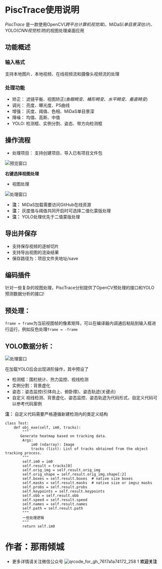# PiscTrace使用说明
_PiscTrace_ 是一款使用OpenCV(_跨平台计算机视觉库_)、MiDaS(_单目景深估计_)、YOLO(_CNN视觉检测_)的视图处理桌面应用
## 功能概述
### 输入格式
支持本地图片、本地视频、在线视频流和摄像头视频流的处理
### 处理功能
- 矫正：
滤镜平衡、视图矫正(_鱼眼畸变_、_桶形畸变_、_水平畸变_、_垂直畸变_)
- 调光：
亮度、曝光度、PS曲线
- 增强：
灰度、阈值、色相、MiDaS单目景深
- 降噪：
均值、高斯、中值
- YOLO:
检测框、实例分割、姿态、带方向检测框
## 操作流程
- 处理项目：
支持创建项目、导入已有项目文件包

![预览窗口](https://github.com/user-attachments/assets/910a2782-0d70-4d6b-bcab-f638311257fe)

**右键选择视图处理**

- 视图处理

![处理窗口](https://github.com/user-attachments/assets/2c377160-47c3-4bea-a6d1-4df424c4c3dc)

- **注：** MiDaS加载需要访问GitHub在线资源
- **注：** 灰度值与阈值共同开启时可选择二值化蒙版处理
- **注：** YOLO处理优先于二值蒙版处理
## 导出并保存
- 支持保存视频的逐帧切片
- 支持导出视图的渲染结果
- 保存路径为：项目文件夹地址/save
  
## 编码插件
针对一些复杂的视图处理，PiscTrace分别提供了OpenCV预处理的接口和YOLO预测数据分析的接口!
## 预处理：
`frame = frame`为当前视图帧的像素矩阵，可以在编译器内调通后粘贴到输入框进行运行，例如反色处理`frame = -frame`
## YOLO数据分析：
  
![处理窗口](https://github.com/user-attachments/assets/a78e65c0-bc87-4bf5-a078-226d03fb97ee)

在加载YOLO后会出现进阶操作，其中预设了
- 检测框：围栏统计、热力监控、视线检测
- 实例分割：背景虚化
- 姿态：姿态监控(引体向上、俯卧撑)、姿态轨迹(关键点)
- 自定义
视线检测、背景虚化、姿态监控、姿态轨迹为代码形式，自定义代码可以参考代码案例

**注：** 自定义代码需要严格遵循新建检测内的类定义结构
  
```
class Test:
    def obj_exe(self, im0, tracks):
        """
       Generate heatmap based on tracking data.
        Args:
            im0 (ndarray): Image
            tracks (list): List of tracks obtained from the object tracking process.
        """
        self.im0 = im0
        self.result = tracks[0]
        self.orig_img = self.result.orig_img
        self.orig_shape = self.result.orig_img.shape[:2]
        self.boxes = self.result.boxes  # native size boxes
        self.masks = self.result.masks  # native size or imgsz masks
        self.probs = self.result.probs
        self.keypoints = self.result.keypoints
        self.obb = self.result.obb
        self.speed = self.result.speed
        self.names = self.result.names
        self.path = self.result.path
        """
        一些处理逻辑
        """
        return self.im0
```

# 作者：**那雨倾城**
- 更多详情请关注微信公众号
![qrcode_for_gh_7617a1a74172_258 1](https://github.com/user-attachments/assets/b6d45b3c-a6a7-4b93-900b-07062a8a9aa2)
**欢迎关注**




